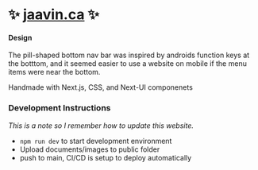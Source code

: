 # ✨ [jaavin.ca](jaavin.ca) ✨


#### Design
The pill-shaped bottom nav bar was inspired by androids function keys at the botttom, and it seemed easier to use a website on mobile if the menu items were near the bottom.


Handmade with Next.js, CSS, and Next-UI componenets



### Development Instructions
*This is a note so I remember how to update this website.*
- `npm run dev` to start development environment 
- Upload documents/images to public folder
- push to main, CI/CD is setup to deploy automatically
